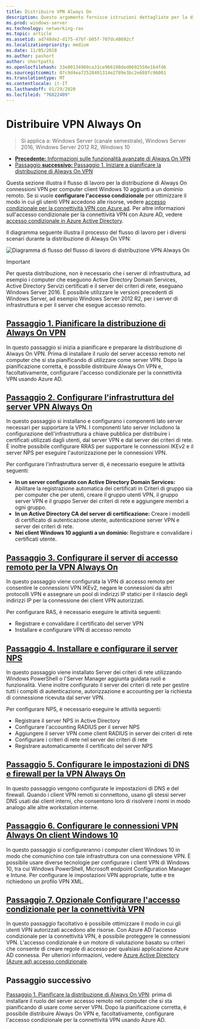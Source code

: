 ```yaml
---
title: Distribuire VPN Always On
description: Questo argomento fornisce istruzioni dettagliate per la distribuzione di Always On VPN in Windows Server 2016.
ms.prod: windows-server
ms.technology: networking-ras
ms.topic: article
ms.assetid: ad748de2-d175-47bf-b05f-707dc48692cf
ms.localizationpriority: medium
ms.date: 11/05/2018
ms.author: pashort
author: shortpatti
ms.openlocfilehash: 33e00134960ca31ce966198ded0692550e164fd6
ms.sourcegitcommit: 07c9d4ea72528401314e2789e3bc2e688fc96001
ms.translationtype: MT
ms.contentlocale: it-IT
ms.lasthandoff: 01/29/2020
ms.locfileid: "76822409"
---
```

# <a name="deploy-always-on-vpn"></a>Distribuire VPN Always On

>Si applica a: Windows Server (canale semestrale), Windows Server 2016, Windows Server 2012 R2, Windows 10

- [**Precedente:** Informazioni sulle funzionalità avanzate di Always On VPN](always-on-vpn-adv-options.md)
- [Passaggio **successivo:** Passaggio 1. Iniziare a pianificare la distribuzione di Always On VPN](always-on-vpn-deploy-planning.md)

Questa sezione illustra il flusso di lavoro per la distribuzione di Always On connessioni VPN per computer client Windows 10 aggiunti a un dominio remoto. Se si vuole **configurare l'accesso condizionale** per ottimizzare il modo in cui gli utenti VPN accedono alle risorse, vedere [accesso condizionale per la connettività VPN con Azure ad](../../ad-ca-vpn-connectivity-windows10.md). Per altre informazioni sull'accesso condizionale per la connettività VPN con Azure AD, vedere [accesso condizionale in Azure Active Directory](https://docs.microsoft.com/azure/active-directory/active-directory-conditional-access-azure-portal). 

Il diagramma seguente illustra il processo del flusso di lavoro per i diversi scenari durante la distribuzione di Always On VPN:

![Diagramma di flusso del flusso di lavoro di distribuzione VPN Always On](../../../../media/Always-On-Vpn/always-on-vpn-deployment-workflow-sm.png)

>[!IMPORTANT]
>Per questa distribuzione, non è necessario che i server di infrastruttura, ad esempio i computer che eseguono Active Directory Domain Services, Active Directory Servizi certificati e il server dei criteri di rete, eseguano Windows Server 2016. È possibile utilizzare le versioni precedenti di Windows Server, ad esempio Windows Server 2012 R2, per i server di infrastruttura e per il server che esegue accesso remoto.

## <a name="step-1-plan-the-always-on-vpn-deploymentalways-on-vpn-deploy-planningmd"></a>[Passaggio 1. Pianificare la distribuzione di Always On VPN](always-on-vpn-deploy-planning.md)

In questo passaggio si inizia a pianificare e preparare la distribuzione di Always On VPN. Prima di installare il ruolo del server accesso remoto nel computer che si sta pianificando di utilizzare come server VPN. Dopo la pianificazione corretta, è possibile distribuire Always On VPN e, facoltativamente, configurare l'accesso condizionale per la connettività VPN usando Azure AD.

## <a name="step-2-configure-the-always-on-vpn-server-infrastructurevpn-deploy-server-infrastructuremd"></a>[Passaggio 2. Configurare l'infrastruttura del server VPN Always On](vpn-deploy-server-infrastructure.md)

In questo passaggio si installano e configurano i componenti lato server necessari per supportare la VPN. I componenti lato server includono la configurazione dell'infrastruttura a chiave pubblica per distribuire i certificati utilizzati dagli utenti, dal server VPN e dal server dei criteri di rete.  È inoltre possibile configurare RRAS per supportare le connessioni IKEv2 e il server NPS per eseguire l'autorizzazione per le connessioni VPN.

Per configurare l'infrastruttura server di, è necessario eseguire le attività seguenti:

- **In un server configurato con Active Directory Domain Services:** Abilitare la registrazione automatica dei certificati in Criteri di gruppo sia per computer che per utenti, creare il gruppo utenti VPN, il gruppo server VPN e il gruppo Server dei criteri di rete e aggiungere membri a ogni gruppo.
- **In un Active Directory CA del server di certificazione:** Creare i modelli di certificato di autenticazione utente, autenticazione server VPN e server dei criteri di rete.
- **Nei client Windows 10 aggiunti a un dominio:** Registrare e convalidare i certificati utente.

## <a name="step-3-configure-the-remote-access-server-for-always-on-vpnvpn-deploy-rasmd"></a>[Passaggio 3. Configurare il server di accesso remoto per la VPN Always On](vpn-deploy-ras.md)

In questo passaggio viene configurata la VPN di accesso remoto per consentire le connessioni VPN IKEv2, negare le connessioni da altri protocolli VPN e assegnare un pool di indirizzi IP statici per il rilascio degli indirizzi IP per la connessione dei client VPN autorizzati.

Per configurare RAS, è necessario eseguire le attività seguenti:

- Registrare e convalidare il certificato del server VPN
- Installare e configurare VPN di accesso remoto

## <a name="step-4-install-and-configure-the-nps-servervpn-deploy-npsmd"></a>[Passaggio 4. Installare e configurare il server NPS](vpn-deploy-nps.md)

In questo passaggio viene installato Server dei criteri di rete utilizzando Windows PowerShell o l'Server Manager aggiunta guidata ruoli e funzionalità. Viene inoltre configurato il server dei criteri di rete per gestire tutti i compiti di autenticazione, autorizzazione e accounting per la richiesta di connessione ricevuta dal server VPN.

Per configurare NPS, è necessario eseguire le attività seguenti:

- Registrare il server NPS in Active Directory
- Configurare l'accounting RADIUS per il server NPS
- Aggiungere il server VPN come client RADIUS in server dei criteri di rete
- Configurare i criteri di rete nel server dei criteri di rete
- Registrare automaticamente il certificato del server NPS

## <a name="step-5-configure-dns-and-firewall-settings-for-always-on-vpnvpn-deploy-dns-firewallmd"></a>[Passaggio 5. Configurare le impostazioni di DNS e firewall per la VPN Always On](vpn-deploy-dns-firewall.md)

In questo passaggio vengono configurate le impostazioni di DNS e del firewall. Quando i client VPN remoti si connettono, usano gli stessi server DNS usati dai client interni, che consentono loro di risolvere i nomi in modo analogo alle altre workstation interne. 

## <a name="step-6-configure-windows-10-client-always-on-vpn-connectionsvpn-deploy-client-vpn-connectionsmd"></a>[Passaggio 6. Configurare le connessioni VPN Always On client Windows 10](vpn-deploy-client-vpn-connections.md)

In questo passaggio si configureranno i computer client Windows 10 in modo che comunichino con tale infrastruttura con una connessione VPN. È possibile usare diverse tecnologie per configurare i client VPN di Windows 10, tra cui Windows PowerShell, Microsoft endpoint Configuration Manager e Intune. Per configurare le impostazioni VPN appropriate, tutte e tre richiedono un profilo VPN XML.

## <a name="step-7-optional-configure-conditional-access-for-vpn-connectivityad-ca-vpn-connectivity-windows10md"></a>[Passaggio 7. Opzionale Configurare l'accesso condizionale per la connettività VPN](../../ad-ca-vpn-connectivity-windows10.md)

In questo passaggio facoltativo è possibile ottimizzare il modo in cui gli utenti VPN autorizzati accedono alle risorse. Con Azure AD l'accesso condizionale per la connettività VPN, è possibile proteggere le connessioni VPN. L'accesso condizionale è un motore di valutazione basato su criteri che consente di creare regole di accesso per qualsiasi applicazione Azure AD connessa. Per ulteriori informazioni, vedere [Azure Active Directory (Azure ad) accesso condizionale](https://docs.microsoft.com/azure/active-directory/active-directory-conditional-access-azure-portal).

## <a name="next-step"></a>Passaggio successivo

[Passaggio 1. Pianificare la distribuzione di Always On VPN](always-on-vpn-deploy-planning.md): prima di installare il ruolo del server accesso remoto nel computer che si sta pianificando di usare come server VPN. Dopo la pianificazione corretta, è possibile distribuire Always On VPN e, facoltativamente, configurare l'accesso condizionale per la connettività VPN usando Azure AD.  

